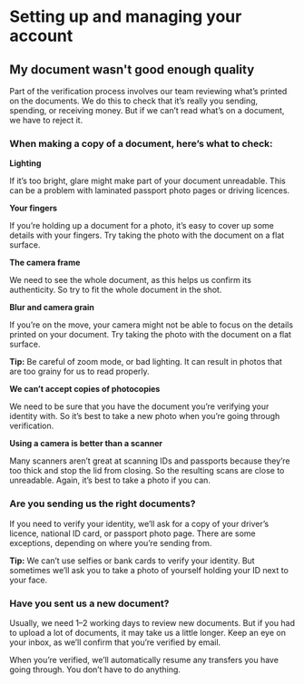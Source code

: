 # Setting up and managing your account  
## My document wasn't good enough quality  
Part of the verification process involves our team reviewing what’s printed on the documents. We do this to check that it’s really you sending, spending, or receiving money. But if we can’t read what’s on a document, we have to reject it.

### When making a copy of a document, here’s what to check:

 **Lighting**

If it’s too bright, glare might make part of your document unreadable. This can be a problem with laminated passport photo pages or driving licences.

 **Your fingers**

If you’re holding up a document for a photo, it’s easy to cover up some details with your fingers. Try taking the photo with the document on a flat surface. 

**The camera frame**

We need to see the whole document, as this helps us confirm its authenticity. So try to fit the whole document in the shot.

 **Blur and camera grain**

If you’re on the move, your camera might not be able to focus on the details printed on your document. Try taking the photo with the document on a flat surface. 

**Tip:** Be careful of zoom mode, or bad lighting. It can result in photos that are too grainy for us to read properly. 

**We can’t accept copies of photocopies**

We need to be sure that you have the document you’re verifying your identity with. So it’s best to take a new photo when you’re going through verification. 

**Using a camera is better than a scanner**

Many scanners aren’t great at scanning IDs and passports because they’re too thick and stop the lid from closing. So the resulting scans are close to unreadable. Again, it’s best to take a photo if you can. 

### Are you sending us the right documents? 

If you need to verify your identity, we’ll ask for a copy of your driver’s licence, national ID card, or passport photo page. There are some exceptions, depending on where you’re sending from. 

**Tip:** We can’t use selfies or bank cards to verify your identity. But sometimes we’ll ask you to take a photo of yourself holding your ID next to your face. 

### Have you sent us a new document?

Usually, we need 1–2 working days to review new documents. But if you had to upload a lot of documents, it may take us a little longer. Keep an eye on your inbox, as we’ll confirm that you’re verified by email. 

When you’re verified, we’ll automatically resume any transfers you have going through. You don’t have to do anything.